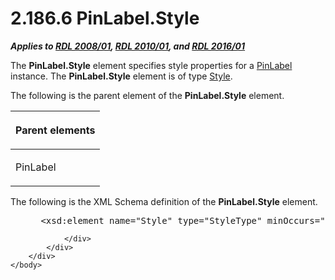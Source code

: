 <html dir="LTR" xmlns:mshelp="http://msdn.microsoft.com/mshelp" xmlns:ddue="http://ddue.schemas.microsoft.com/authoring/2003/5" xmlns:xlink="http://www.w3.org/1999/xlink" xmlns:tool="http://www.microsoft.com/tooltip">
    <head>
        <meta http-equiv="Content-Type" content="text/html; CHARSET=utf-8"></meta>
        <meta name="save" content="history"></meta>
        <title>2.186.6 PinLabel.Style</title>
        <xml>
            <mshelp:toctitle title="2.186.6 PinLabel.Style"></mshelp:toctitle>
            <mshelp:rltitle title="[MS-RDL]: PinLabel.Style"></mshelp:rltitle>
            <mshelp:keyword index="A" term="5a5d14e3-4d2e-418f-b955-3608c28056d8"></mshelp:keyword>
            <mshelp:attr name="DCSext.ContentType" value="open specification"></mshelp:attr>
            <mshelp:attr name="AssetID" value="5a5d14e3-4d2e-418f-b955-3608c28056d8"></mshelp:attr>
            <mshelp:attr name="TopicType" value="kbRef"></mshelp:attr>
            <mshelp:attr name="DCSext.Title" value="[MS-RDL]: PinLabel.Style" />
        </xml>
    </head>
    <body>
        <div id="header">
            <h1 class="heading">2.186.6 PinLabel.Style</h1>
        </div>
        <div id="mainSection">
            <div id="mainBody">
                <div id="allHistory" class="saveHistory"></div>
                <div id="sectionSection0" class="section" name="collapseableSection">
                    

<p><b><i>Applies to </i></b><a href="1e855f94-4617-47e4-b89e-0856c6cb420f.html"><b><i>RDL 2008/01</i></b></a><b><i>,
</i></b><a href="3428e690-a348-4ec7-8a6a-8efb42d2cdee.html"><b><i>RDL 2010/01</i></b></a><b><i>,
and </i></b><a href="52ce3983-2bfc-4e72-9359-42aaf5fe4509.html"><b><i>RDL 2016/01</i></b></a></p>

<p>The <b>PinLabel.Style</b> element specifies style properties
for a <a href="8a95fbbe-67d8-418f-8b2c-dc7fb18fdf6b.html">PinLabel</a>
instance. The <b>PinLabel.Style</b> element is of type <a href="ea446209-9c6a-46ce-b472-fae8b8350b37.html">Style</a>.</p>

<p>The following is the parent element of the <b>PinLabel.Style</b>
element.</p>

<table>
 <thead>
  <tr>
   <th>
   <p>Parent elements</p>
   </th>
  </tr>
 </thead>
 <tr>
  <td>
  <p>PinLabel</p>
  </td>
 </tr>
</table>

<p>The following is the XML Schema definition of the <b>PinLabel.Style</b>
element.</p>

<dl>
<dd>
<div><pre> &lt;xsd:element name=&quot;Style&quot; type=&quot;StyleType&quot; minOccurs=&quot;0&quot;&gt;
</pre></div>
</dd></dl>


                </div>
            </div>
        </div>
    </body>
</html>